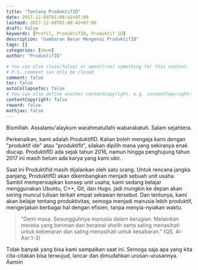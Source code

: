 ```yaml
---
title: "Tentang ProduktifID"
date: 2017-12-08T01:08:42+07:00
lastmod: 2017-12-08T01:08:42+07:00
draft: false
keywords: [Profil, ProduktifID, Produktif ID]
description: "Gambaran Besar Mengenai ProduktifID"
tags: []
categories: [Umum]
author: "ProduktifID"

# You can also close(false) or open(true) something for this content.
# P.S. comment can only be closed
comment: false
toc: false
autoCollapseToc: false
# You can also define another contentCopyright. e.g. contentCopyright: "This is another copyright."
contentCopyright: false
reward: false
mathjax: false
---
```


Bismillah.
Assalamu'alaykum warahmatullahi wabarakatuh.
Salam sejahtera.

Perkenalkan, kami adalah ProduktifID. Kalian boleh mengeja kami dengan "produktif ide" atau "produktifit", silakan dipilih mana yang sekiranya enak diucap. ProduktifID ada sejak tahun 2016, namun hingga penghujung tahun 2017 ini masih belum ada karya yang kami ukir. <!--more--> 

Saat ini Produktifid masih dijalankan oleh satu orang. Untuk rencana jangka panjang, ProduktifID akan dikembangkan menjadi sebuah unit usaha. Sambil mempersiapkan konsep unit usaha, kami sedang belajar menggunakan Ubuntu, C++, Git, dan Hugo. jadi mungkin ke depan akan sering muncul tulisan terkait empat sekawan tersebut. Dan tentunya, kami akan belajar tentang produktivitas, semoga menjadi manusia lebih produktif, mengerjakan berbagai hal dengan efisien, tanpa menyia-nyiakan waktu.

<blockquote>
"Demi masa. Sesungguhnya manusia dalam kerugian. Melainkan mereka yang beriman dan beramal sholih serta saling menasihati untuk kebenaran dan saling menasihati untuk kesabaran." (QS. Al-Asr:1-3)
</blockquote>

Tidak banyak yang bisa kami sampaikan saat ini. Semoga saja apa yang kita cita-citakan bisa terwujud, lancar dan dimudahkan urusan-urusannya. Aamiin
